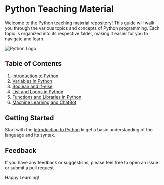 # Python Teaching Material

Welcome to the Python teaching material repository! This guide will walk you through the various topics and concepts of Python programming. Each topic is organized into its respective folder, making it easier for you to navigate and learn.

![Python Logo](https://d3njjcbhbojbot.cloudfront.net/api/utilities/v1/imageproxy/https://coursera-course-photos.s3.amazonaws.com/08/33f720502a11e59e72391aa537f5c9/pythonlearn_thumbnail_1x1.png?auto=format%2Ccompress&dpr=1)

## Table of Contents

1. [Introduction to Python](https://github.com/wgalindo1453/PythonTeachingMaterial/tree/main/intro.pdf)
2. [Variables in Python](https://github.com/wgalindo1453/PythonTeachingMaterial/tree/main/variables.ipynb)
3. [Boolean and if-else](https://github.com/wgalindo1453/PythonTeachingMaterial/tree/main/Boolean_and_If_Else.ipynb.ipynb)
4. [List and Loops in Python](https://github.com/wgalindo1453/PythonTeachingMaterial/tree/main/List_and_Loops.ipynb)
5. [Functions and Libraries in Python](https://github.com/wgalindo1453/PythonTeachingMaterial/tree/main/Functions_and_Libraries.ipynb)
6. [Machine Learning and ChatBot ](https://github.com/wgalindo1453/PythonTeachingMaterial/tree/main/machinelearning.ipynb)

## Getting Started

Start with the [Introduction to Python](https://github.com/wgalindo1453/PythonTeachingMaterial/tree/main/intro.pdf) to get a basic understanding of the language and its syntax.

## Feedback

If you have any feedback or suggestions, please feel free to open an issue or submit a pull request.

Happy Learning!
